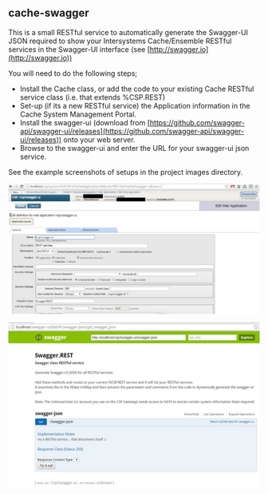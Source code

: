 cache-swagger
-------------
This is a small RESTful service to automatically generate the Swagger-UI JSON required to show your Intersystems Cache/Ensemble RESTful services in the Swagger-UI interface (see [http://swagger.io](http://swagger.io))

You will need to do the following steps;

-  Install the Cache class, or add the code to your existing Cache RESTful service class (i.e. that extends %CSP.REST)
-  Set-up (if its a new RESTful service) the Application information in the Cache System Management Portal.
-  Install the swagger-ui (download from [https://github.com/swagger-api/swagger-ui/releases](https://github.com/swagger-api/swagger-ui/releases)) onto your web server.
-  Browse to the swagger-ui and enter the URL for your swagger-ui json service.

See the example screenshots of setups in the project images directory.

![SMP setup](https://github.com/BlueTornados/cache-swagger/blob/master/images/App-setup-SMP.jpg?raw=true "SMP setup")

![Swagger-UI](https://github.com/BlueTornados/cache-swagger/blob/master/images/Swagger-UI.JPG?raw=true "Swagger-UI")
